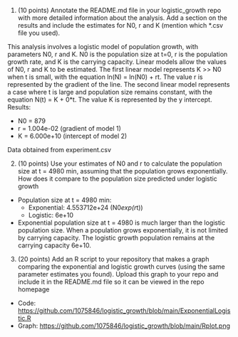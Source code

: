 1. (10 points) Annotate the README.md file in your logistic_growth repo with more detailed information about the analysis. Add a section on the results and include the estimates for N0, r and K (mention which *.csv file you used).

This analysis involves a logistic model of population growth, with parameters N0, r and K. N0 is the population size at t=0, r is the population growth rate, and K is the carrying capacity. Linear models allow the values of N0, r and K to be estimated. The first linear model represents K >> N0 when t is small, with the equation ln(N) = ln(N0) + rt. The value r is represented by the gradient of the line. The second linear model represents a case where t is large and population size remains constant, with the equation N(t) = K + 0*t. The value K is represented by the y intercept. 
Results:
  - N0 = 879
  - r = 1.004e-02 (gradient of model 1)
  - K = 6.000e+10 (intercept of model 2)

Data obtained from experiment.csv
  
2.  (10 points) Use your estimates of N0 and r to calculate the population size at t = 4980 min, assuming that the population grows exponentially. How does it compare to the population size predicted under logistic growth
- Population size at t = 4980 min:
  - Exponential: 4.553712e+24 (N0*exp(r*t))
  - Logistic: 6e+10
- Exponential population size at t = 4980 is much larger than the logistic population size. When a population grows exponentially, it is not limited by carrying capacity. The logistic growth population remains at the carrying capacity 6e+10. 
   
3.  (20 points) Add an R script to your repository that makes a graph comparing the exponential and logistic growth curves (using the same parameter estimates you found). Upload this graph to your repo and include it in the README.md file so it can be viewed in the repo homepage
- Code: https://github.com/1075846/logistic_growth/blob/main/ExponentialLogistic.R
- Graph: https://github.com/1075846/logistic_growth/blob/main/Rplot.png

